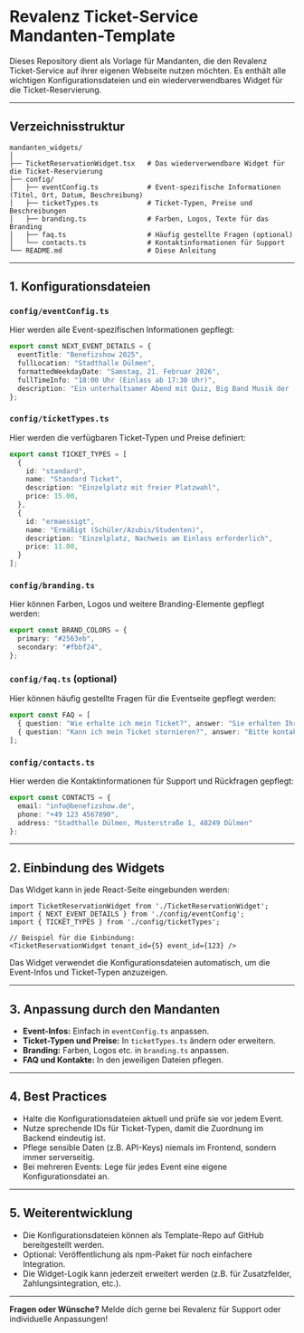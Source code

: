 # Revalenz Ticket-Service Mandanten-Template

Dieses Repository dient als Vorlage für Mandanten, die den Revalenz Ticket-Service auf ihrer eigenen Webseite nutzen möchten. Es enthält alle wichtigen Konfigurationsdateien und ein wiederverwendbares Widget für die Ticket-Reservierung.

---

## Verzeichnisstruktur

```
mandanten_widgets/
│
├── TicketReservationWidget.tsx   # Das wiederverwendbare Widget für die Ticket-Reservierung
├── config/
│   ├── eventConfig.ts            # Event-spezifische Informationen (Titel, Ort, Datum, Beschreibung)
│   ├── ticketTypes.ts            # Ticket-Typen, Preise und Beschreibungen
│   ├── branding.ts               # Farben, Logos, Texte für das Branding
│   ├── faq.ts                    # Häufig gestellte Fragen (optional)
│   └── contacts.ts               # Kontaktinformationen für Support
└── README.md                     # Diese Anleitung
```

---

## 1. Konfigurationsdateien

### `config/eventConfig.ts`
Hier werden alle Event-spezifischen Informationen gepflegt:
```ts
export const NEXT_EVENT_DETAILS = {
  eventTitle: "Benefizshow 2025",
  fullLocation: "Stadthalle Dülmen",
  formattedWeekdayDate: "Samstag, 21. Februar 2026",
  fullTimeInfo: "18:00 Uhr (Einlass ab 17:30 Uhr)",
  description: "Ein unterhaltsamer Abend mit Quiz, Big Band Musik der 'Golden Wings' und Show-Elementen. Der gesamte Erlös kommt regionalen gemeinnützigen Projekten zugute."
};
```

### `config/ticketTypes.ts`
Hier werden die verfügbaren Ticket-Typen und Preise definiert:
```ts
export const TICKET_TYPES = [
  {
    id: "standard",
    name: "Standard Ticket",
    description: "Einzelplatz mit freier Platzwahl",
    price: 15.00,
  },
  {
    id: "ermaessigt",
    name: "Ermäßigt (Schüler/Azubis/Studenten)",
    description: "Einzelplatz, Nachweis am Einlass erforderlich",
    price: 11.00,
  }
];
```

### `config/branding.ts`
Hier können Farben, Logos und weitere Branding-Elemente gepflegt werden:
```ts
export const BRAND_COLORS = {
  primary: "#2563eb",
  secondary: "#fbbf24",
};
```

### `config/faq.ts` (optional)
Hier können häufig gestellte Fragen für die Eventseite gepflegt werden:
```ts
export const FAQ = [
  { question: "Wie erhalte ich mein Ticket?", answer: "Sie erhalten Ihr Ticket per E-Mail nach der Bezahlung." },
  { question: "Kann ich mein Ticket stornieren?", answer: "Bitte kontaktieren Sie den Veranstalter für Stornierungen." }
];
```

### `config/contacts.ts`
Hier werden die Kontaktinformationen für Support und Rückfragen gepflegt:
```ts
export const CONTACTS = {
  email: "info@benefizshow.de",
  phone: "+49 123 4567890",
  address: "Stadthalle Dülmen, Musterstraße 1, 48249 Dülmen"
};
```

---

## 2. Einbindung des Widgets

Das Widget kann in jede React-Seite eingebunden werden:

```tsx
import TicketReservationWidget from './TicketReservationWidget';
import { NEXT_EVENT_DETAILS } from './config/eventConfig';
import { TICKET_TYPES } from './config/ticketTypes';

// Beispiel für die Einbindung:
<TicketReservationWidget tenant_id={5} event_id={123} />
```

Das Widget verwendet die Konfigurationsdateien automatisch, um die Event-Infos und Ticket-Typen anzuzeigen.

---

## 3. Anpassung durch den Mandanten

- **Event-Infos:** Einfach in `eventConfig.ts` anpassen.
- **Ticket-Typen und Preise:** In `ticketTypes.ts` ändern oder erweitern.
- **Branding:** Farben, Logos etc. in `branding.ts` anpassen.
- **FAQ und Kontakte:** In den jeweiligen Dateien pflegen.

---

## 4. Best Practices

- Halte die Konfigurationsdateien aktuell und prüfe sie vor jedem Event.
- Nutze sprechende IDs für Ticket-Typen, damit die Zuordnung im Backend eindeutig ist.
- Pflege sensible Daten (z.B. API-Keys) niemals im Frontend, sondern immer serverseitig.
- Bei mehreren Events: Lege für jedes Event eine eigene Konfigurationsdatei an.

---

## 5. Weiterentwicklung

- Die Konfigurationsdateien können als Template-Repo auf GitHub bereitgestellt werden.
- Optional: Veröffentlichung als npm-Paket für noch einfachere Integration.
- Die Widget-Logik kann jederzeit erweitert werden (z.B. für Zusatzfelder, Zahlungsintegration, etc.).

---

**Fragen oder Wünsche?**
Melde dich gerne bei Revalenz für Support oder individuelle Anpassungen! 